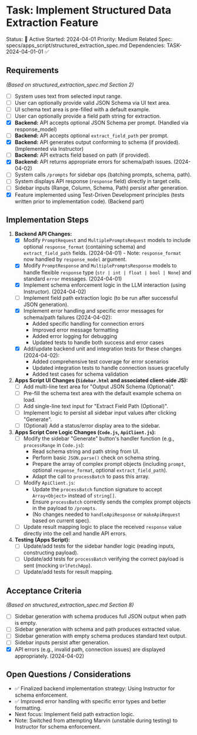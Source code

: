 # Task: Implement Structured Data Extraction Feature

Status: 🔄 Active
Started: 2024-04-01
Priority: Medium
Related Spec: specs/apps_script/structured_extraction_spec.md
Dependencies: TASK-2024-04-01-01 ✅

## Requirements

*(Based on structured_extraction_spec.md Section 2)*

*   [ ] System uses text from selected input range.
*   [ ] User can optionally provide valid JSON Schema via UI text area.
*   [ ] UI schema text area is pre-filled with a default example.
*   [ ] User can optionally provide a field path string for extraction.
*   [x] **Backend:** API accepts optional JSON Schema per prompt. (Handled via response_model)
*   [ ] **Backend:** API accepts optional `extract_field_path` per prompt.
*   [x] **Backend:** API generates output conforming to schema (if provided). (Implemented via Instructor)
*   [ ] **Backend:** API extracts field based on path (if provided).
*   [x] **Backend:** API returns appropriate errors for schema/path issues. (2024-04-02)
*   [ ] System calls `/prompts` for sidebar ops (batching prompts, schema, path).
*   [ ] System displays API response (`response` field) directly in target cells.
*   [ ] Sidebar inputs (Range, Column, Schema, Path) persist after generation.
*   [x] Feature implemented using Test-Driven Development principles (tests written prior to implementation code). (Backend part)

## Implementation Steps

1.  **Backend API Changes:**
    *   [x] Modify `PromptRequest` and `MultiplePromptsRequest` models to include optional `response_format` (containing schema) and `extract_field_path` fields. (2024-04-01) - Note: `response_format` now handled by `response_model` argument.
    *   [x] Modify `PromptResponse` and `MultiplePromptsResponse` models to handle flexible `response` type (`str | int | float | bool | None`) and standard `error` messages. (2024-04-01)
    *   [x] Implement schema enforcement logic in the LLM interaction (using Instructor). (2024-04-02)
    *   [ ] Implement field path extraction logic (to be run after successful JSON generation).
    *   [x] Implement error handling and specific error messages for schema/path failures (2024-04-02):
        *   Added specific handling for connection errors
        *   Improved error message formatting
        *   Added error logging for debugging
        *   Updated tests to handle both success and error cases
    *   [x] Add/update backend unit and integration tests for these changes (2024-04-02):
        *   Added comprehensive test coverage for error scenarios
        *   Updated integration tests to handle connection issues gracefully
        *   Added test cases for schema validation

2.  **Apps Script UI Changes (`Sidebar.html` and associated client-side JS):**
    *   [ ] Add multi-line text area for "Output JSON Schema (Optional)".
    *   [ ] Pre-fill the schema text area with the default example schema on load.
    *   [ ] Add single-line text input for "Extract Field Path (Optional)".
    *   [ ] Implement logic to persist all sidebar input values after clicking "Generate".
    *   [ ] (Optional) Add a status/error display area to the sidebar.

3.  **Apps Script Core Logic Changes (`Code.js`, `ApiClient.js`):**
    *   [ ] Modify the sidebar "Generate" button's handler function (e.g., `processRange` in `Code.js`):
        *   Read schema string and path string from UI.
        *   Perform basic `JSON.parse()` check on schema string.
        *   Prepare the array of complex prompt objects (including `prompt`, optional `response_format`, optional `extract_field_path`).
        *   Adapt the call to `processBatch` to pass this array.
    *   [ ] Modify `ApiClient.js`:
        *   Update the `processBatch` function signature to accept `Array<Object>` instead of `string[]`.
        *   Ensure `processBatch` correctly sends the complex prompt objects in the payload to `/prompts`.
        *   (No changes needed to `handleApiResponse` or `makeApiRequest` based on current spec).
    *   [ ] Update result mapping logic to place the received `response` value directly into the cell and handle API errors.

4.  **Testing (Apps Script):**
    *   [ ] Update/add tests for the sidebar handler logic (reading inputs, constructing payload).
    *   [ ] Update/add tests for `processBatch` verifying the correct payload is sent (mocking `UrlFetchApp`).
    *   [ ] Update/add tests for result mapping.

## Acceptance Criteria

*(Based on structured_extraction_spec.md Section 8)*

*   [ ] Sidebar generation with schema produces full JSON output when path is empty.
*   [ ] Sidebar generation with schema and path produces extracted value.
*   [ ] Sidebar generation with empty schema produces standard text output.
*   [ ] Sidebar inputs persist after generation.
*   [x] API errors (e.g., invalid path, connection issues) are displayed appropriately. (2024-04-02)

## Open Questions / Considerations

*   ✅ Finalized backend implementation strategy: Using Instructor for schema enforcement.
*   ✅ Improved error handling with specific error types and better formatting.
*   Next focus: Implement field path extraction logic.
*   Note: Switched from attempting Marvin (unstable during testing) to Instructor for schema enforcement. 